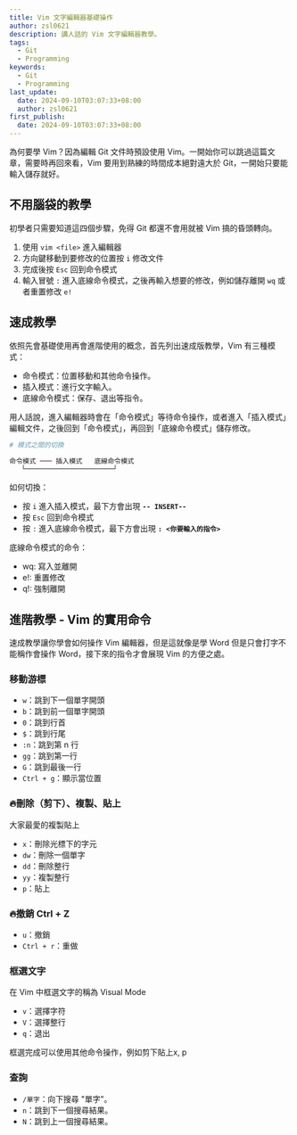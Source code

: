 ```yaml
---
title: Vim 文字編輯器基礎操作
author: zsl0621
description: 講人話的 Vim 文字編輯器教學。
tags:
  - Git
  - Programming
keywords:
  - Git
  - Programming
last_update:
  date: 2024-09-10T03:07:33+08:00
  author: zsl0621
first_publish:
  date: 2024-09-10T03:07:33+08:00
---
```


為何要學 Vim？因為編輯 Git 文件時預設使用 Vim。一開始你可以跳過這篇文章，需要時再回來看，Vim 要用到熟練的時間成本絕對遠大於 Git，一開始只要能輸入儲存就好。

## 不用腦袋的教學

初學者只需要知道這四個步驟，免得 Git 都還不會用就被 Vim 搞的昏頭轉向。

1. 使用 `vim <file>` 進入編輯器
2. 方向鍵移動到要修改的位置按 `i` 修改文件
3. 完成後按 `Esc` 回到命令模式
4. 輸入冒號 `:` 進入底線命令模式，之後再輸入想要的修改，例如儲存離開 `wq` 或者重置修改 `e!`

## 速成教學

依照先會基礎使用再會進階使用的概念，首先列出速成版教學，Vim 有三種模式：

- 命令模式：位置移動和其他命令操作。
- 插入模式：進行文字輸入。
- 底線命令模式：保存、退出等指令。

用人話說，進入編輯器時會在「命令模式」等待命令操作，或者進入「插入模式」編輯文件，之後回到「命令模式」，再回到「底線命令模式」儲存修改。

```sh
# 模式之間的切換

命令模式 ─── 插入模式   底線命令模式
   └──────────────────────┘
```

如何切換：

- 按 `i` 進入插入模式，最下方會出現 **`-- INSERT--`**
- 按 `Esc` 回到命令模式
- 按 `:` 進入底線命令模式，最下方會出現 **`: <你要輸入的指令>`**

底線命令模式的命令：

- wq: 寫入並離開
- e!: 重置修改
- q!: 強制離開

## 進階教學 - Vim 的實用命令

速成教學讓你學會如何操作 Vim 編輯器，但是這就像是學 Word 但是只會打字不能稱作會操作 Word，接下來的指令才會展現 Vim 的方便之處。

### 移動游標

- `w`：跳到下一個單字開頭
- `b`：跳到前一個單字開頭
- `0`：跳到行首
- `$`：跳到行尾
- `:n`：跳到第 n 行
- `gg`：跳到第一行
- `G`：跳到最後一行
- `Ctrl + g`：顯示當位置

### 🔥刪除（剪下）、複製、貼上

大家最愛的複製貼上

- `x`：刪除光標下的字元
- `dw`：刪除一個單字
- `dd`：刪除整行
- `yy`：複製整行
- `p`：貼上

### 🔥撤銷 Ctrl + Z

- `u`：撤銷
- `Ctrl + r`：重做

### 框選文字

在 Vim 中框選文字的稱為 Visual Mode

- `v`：選擇字符
- `V`：選擇整行
- `q`：退出

框選完成可以使用其他命令操作，例如剪下貼上x, p

### 查詢

- `/單字`：向下搜尋 "單字"。
- `n`：跳到下一個搜尋結果。
- `N`：跳到上一個搜尋結果。
